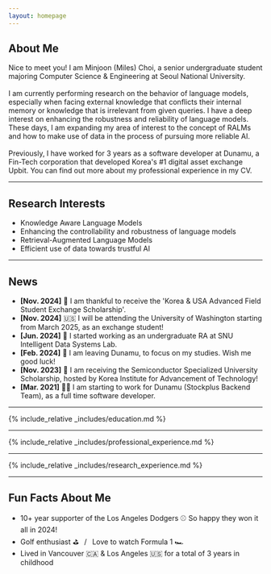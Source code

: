 ```yaml
---
layout: homepage
---
```


## About Me

Nice to meet you! I am Minjoon (Miles) Choi, a senior undergraduate student majoring Computer Science & Engineering at Seoul
National University.
<br/><br/>
I am currently performing research on the behavior of language models, especially when facing external knowledge
that conflicts their internal memory or knowledge that is irrelevant from given queries.
I have a deep interest on enhancing the robustness and reliability of language models.
These days, I am expanding my area of interest to the concept of RALMs and how to make use of data in the process of pursuing more reliable AI.
<br/><br/>
Previously, I have worked for 3 years as a software developer at Dunamu, a Fin-Tech corporation that developed Korea's #1 digital
asset exchange Upbit. You can find out more about my professional experience in my CV.

---

## Research Interests

- Knowledge Aware Language Models
- Enhancing the controllability and robustness of language models
- Retrieval-Augmented Language Models
- Efficient use of data towards trustful AI

---

## News
- **[Nov. 2024]** 🏅 I am thankful to receive the 'Korea & USA Advanced Field Student Exchange Scholarship'.
- **[Nov. 2024]** 🇺🇸 I will be attending the University of Washington starting from March 2025, as an exchange student!
- **[Jun. 2024]** 🔬 I started working as an undergraduate RA at SNU Intelligent Data Systems Lab.
- **[Feb. 2024]** 🏫 I am leaving Dunamu, to focus on my studies. Wish me good luck!
- **[Nov. 2023]** 🏅 I am receiving the Semiconductor Specialized University Scholarship, hosted by Korea Institute for Advancement of Technology!
- **[Mar. 2021]** 👨‍💻 I am starting to work for Dunamu (Stockplus Backend Team), as a full time software developer.

---

{% include_relative _includes/education.md %}
<br/>

---

{% include_relative _includes/professional_experience.md %}
<br/>

---

{% include_relative _includes/research_experience.md %}
<br/>

---

## Fun Facts About Me
- 10+ year supporter of the Los Angeles Dodgers ⚾️ So happy they won it all in 2024!
- Golf enthusiast ⛳️ &ensp;/&ensp; Love to watch Formula 1 🏎️
- Lived in Vancouver 🇨🇦 & Los Angeles 🇺🇸 for a total of 3 years in childhood
